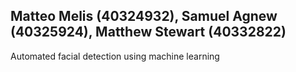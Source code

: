 ## Matteo Melis (40324932), Samuel Agnew (40325924), Matthew Stewart (40332822)
Automated facial detection using machine learning
